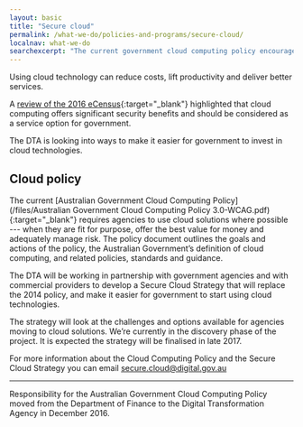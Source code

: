 ```yaml
---
layout: basic
title: "Secure cloud"
permalink: /what-we-do/policies-and-programs/secure-cloud/
localnav: what-we-do
searchexcerpt: "The current government cloud computing policy encourages agencies to use cloud technology where possible."
---
```


Using cloud technology can reduce costs, lift productivity and deliver better services.

A [review of the 2016 eCensus](http://parlinfo.aph.gov.au/parlInfo/download/publications/tabledpapers/a41f4f25-a08e-49a7-9b5f-d2c8af94f5c5/upload_pdf/Review%20of%20the%202016%20eCensus%20-%20final%20report.pdf){:target="_blank"} highlighted that cloud computing offers significant security benefits and should be considered as a service option for government. 

The DTA is looking into ways to make it easier for government to invest in cloud technologies.

## Cloud policy

The current [Australian Government Cloud Computing Policy](/files/Australian Government Cloud Computing Policy 3.0-WCAG.pdf){:target="_blank"} requires agencies to use cloud solutions where possible --- when they are fit for purpose, offer the best value for money and adequately manage risk. The policy document outlines the goals and actions of the policy, the Australian Government’s definition of cloud computing, and related policies, standards and guidance. 

The DTA will be working in partnership with government agencies and with commercial providers to develop a Secure Cloud Strategy that will replace the 2014 policy, and make it easier for government to start using cloud technologies.

The strategy will look at the challenges and options available for agencies moving to cloud solutions. We’re currently in the discovery phase of the project. It is expected the strategy will be finalised in late 2017.

For more information about the Cloud Computing Policy and the Secure Cloud Strategy you can email [secure.cloud@digital.gov.au](mailto:secure.cloud@digital.gov.au)

***

Responsibility for the Australian Government Cloud Computing Policy moved from the Department of Finance to the Digital Transformation Agency in December 2016.
